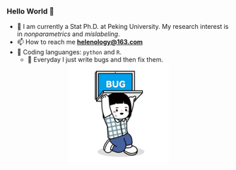<style>
img{
    width: 50%;
    padding-left: 20%;
}
</style>


<!-- ![Anurag's GitHub stats](https://github-readme-stats.vercel.app/api?username=Helenology&show_icons=true&hide=contribs,prs?theme=buefy) -->

<!-- ![Top languages](https://github-readme-stats.vercel.app/api/top-langs/?username=feng-li&hide=html,jupyter%20notebook,JavaScript,PostScript,SCSS,Less,Roff,YASnippet,CSS&layout=compact&langs_count=5) -->

### Hello World 👋

- 🤍 I am currently a Stat Ph.D. at Peking University. My research interest is in *nonparametrics* and *mislabeling*.
 - 📫 How to reach me **helenology@163.com**
- 🎀 Coding languanges: `python` and `R`.
  - 🏓 Everyday I just write bugs and then fix them.
![Bugg Planter](pics/IMG_2674.JPG)






